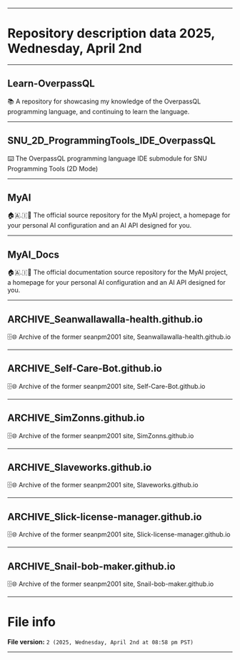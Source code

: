 
***

# Repository description data 2025, Wednesday, April 2nd

---

## Learn-OverpassQL

📚️ A repository for showcasing my knowledge of the OverpassQL programming language, and continuing to learn the language. 

---

## SNU_2D_ProgrammingTools_IDE_OverpassQL

⌨️ The OverpassQL programming language IDE submodule for SNU Programming Tools (2D Mode)

---

## MyAI

🏠️🇦.🇮💾️ The official source repository for the MyAI project, a homepage for your personal AI configuration and an AI API designed for you.

---

## MyAI_Docs

🏠️🇦.🇮📖️ The official documentation source repository for the MyAI project, a homepage for your personal AI configuration and an AI API designed for you.

---

## ARCHIVE_Seanwallawalla-health.github.io

🗄️🌐️ Archive of the former seanpm2001 site, Seanwallawalla-health.github.io

---

## ARCHIVE_Self-Care-Bot.github.io

🗄️🌐️ Archive of the former seanpm2001 site, Self-Care-Bot.github.io

---

## ARCHIVE_SimZonns.github.io

🗄️🌐️ Archive of the former seanpm2001 site, SimZonns.github.io

---

## ARCHIVE_Slaveworks.github.io

🗄️🌐️ Archive of the former seanpm2001 site, Slaveworks.github.io

---

## ARCHIVE_Slick-license-manager.github.io

🗄️🌐️ Archive of the former seanpm2001 site, Slick-license-manager.github.io

---

## ARCHIVE_Snail-bob-maker.github.io

🗄️🌐️ Archive of the former seanpm2001 site, Snail-bob-maker.github.io

***

# File info

**File version:** `2 (2025, Wednesday, April 2nd at 08:58 pm PST)`

***

